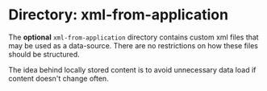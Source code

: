 # Directory: xml-from-application

The **optional** `xml-from-application` directory contains custom xml files that may be used as a data-source. There are no restrictions on how these files should be structured.

The idea behind locally stored content is to avoid unnecessary data load if content doesn't change often.

